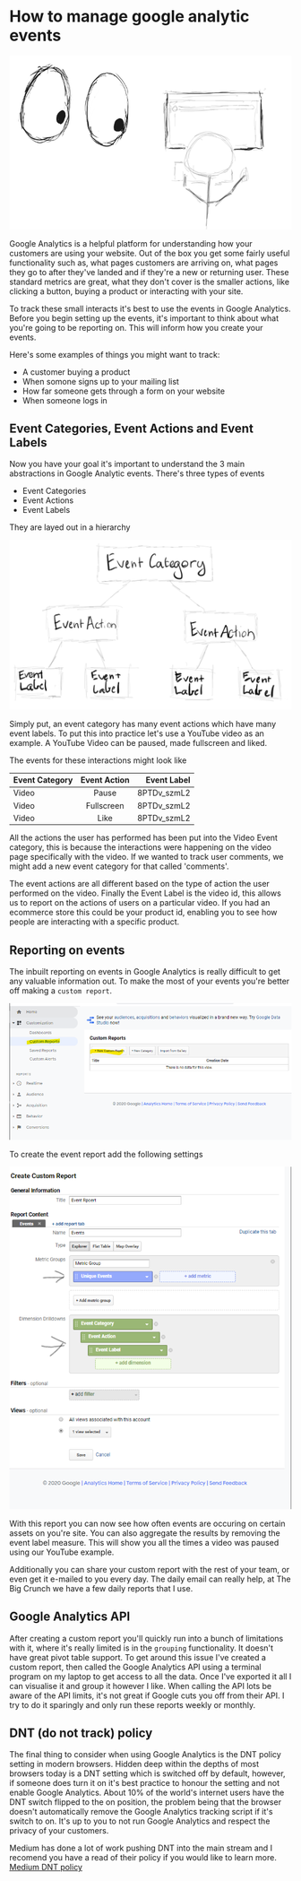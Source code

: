 # How to manage google analytic events

![How to manage google analytic events](/assets/how-to-manage-google-analytics-events/head.png "How to manage Google Analytic events")

Google Analytics is a helpful platform for understanding how your customers are using your website.
Out of the box you get some fairly useful functionality such as, what pages customers are arriving on, what pages they go to after they've landed and if they're a new or returning user.
These standard metrics are great, what they don't cover is the smaller actions, like clicking a button, buying a product or interacting with your site.

To track these small interacts it's best to use the events in Google Analytics.
Before you begin setting up the events, it's important to think about what you're going to be reporting on.
This will inform how you create your events.

Here's some examples of things you might want to track:

- A customer buying a product
- When somone signs up to your mailing list
- How far someone gets through a form on your website
- When someone logs in

## Event Categories, Event Actions and Event Labels

Now you have your goal it's important to understand the 3 main abstractions in Google Analytic events.
There's three types of events

- Event Categories
- Event Actions
- Event Labels

They are layed out in a hierarchy

![Google analytics event hierarchy](</assets/how-to-manage-google-analytics-events/event heigharchy.png> "Google analytics event hierarchy")

Simply put, an event category has many event actions which have many event labels. To put this into practice let's use a YouTube video as an example. A YouTube Video can be paused, made fullscreen and liked.

The events for these interactions might look like

| Event Category | Event Action | Event Label |
| -------------- | :----------: | ----------: |
| Video          |    Pause     | 8PTDv_szmL2 |
| Video          |  Fullscreen  | 8PTDv_szmL2 |
| Video          |     Like     | 8PTDv_szmL2 |

All the actions the user has performed has been put into the Video Event category, this is because the interactions were happening on the video page specifically with the video. If we wanted to track user comments, we might add a new event category for that called 'comments'.

The event actions are all different based on the type of action the user performed on the video. Finally the Event Label is the video id, this allows us to report on the actions of users on a particular video. If you had an ecommerce store this could be your product id, enabling you to see how people are interacting with a specific product.

## Reporting on events

The inbuilt reporting on events in Google Analytics is really difficult to get any valuable information out.
To make the most of your events you're better off making a `custom report`.

![Google analytics event hierarchy](</assets/how-to-manage-google-analytics-events/New customreport.png> "Google analytics event hierarchy")

To create the event report add the following settings

![Google analytics event custom report](/assets/how-to-manage-google-analytics-events/customreportsetup.png "Google analytics event custom report")

With this report you can now see how often events are occuring on certain assets on you're site. You can also aggregate the results by removing the event label measure. This will show you all the times a video was paused using our YouTube example.

Additionally you can share your custom report with the rest of your team, or even get it e-mailed to you every day. The daily email can really help, at The Big Crunch we have a few daily reports that I use.

## Google Analytics API

After creating a custom report you'll quickly run into a bunch of limitations with it, where it's really limited is in the `grouping` functionality. It doesn't have great pivot table support.
To get around this issue I've created a custom report, then called the Google Analytics API using a terminal program on my laptop to get access to all the data. Once I've exported it all I can visualise it and group it however I like. When calling the API lots be aware of the API limits, it's not great if Google cuts you off from their API. I try to do it sparingly and only run these reports weekly or monthly.

## DNT (do not track) policy

The final thing to consider when using Google Analytics is the DNT policy setting in modern browsers.
Hidden deep within the depths of most browsers today is a DNT setting which is switched off by default, however, if someone does turn it on it's best practice to honour the setting and not enable Google Analytics. About 10% of the world's internet users have the DNT switch flipped to the on position, the problem being that the browser doesn't automatically remove the Google Analytics tracking script if it's switch to on. It's up to you to not run Google Analytics and respect the privacy of your customers.

Medium has done a lot of work pushing DNT into the main stream and I recomend you have a read of their policy if you would like to learn more. [Medium DNT policy](https://medium.com/policy/how-we-handle-do-not-track-requests-on-medium-f2b4b4fb7c5e)
